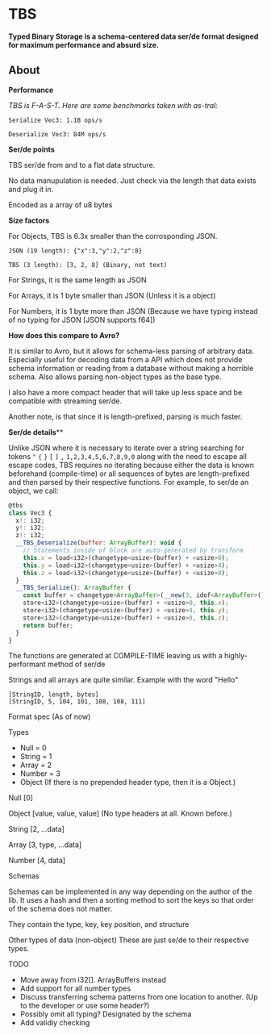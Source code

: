 # TBS
**Typed Binary Storage is a schema-centered data ser/de format designed for maximum performance and absurd size.**

## About

**Performance**

*TBS is F-A-S-T. Here are some benchmarks taken with as-tral:*
```
Serialize Vec3: 1.1B ops/s

Deserialize Vec3: 84M ops/s
```

**Ser/de points**

TBS ser/de from and to a flat data structure.

No data manupulation is needed. Just check via the length that data exists and plug it in.

Encoded as a array of u8 bytes

**Size factors**

For Objects, TBS is 6.3x smaller than the corrosponding JSON.
```
JSON (19 length): {"x":3,"y":2,"z":8}

TBS (3 length): [3, 2, 8] (Binary, not text)
```
For Strings, it is the same length as JSON

For Arrays, it is 1 byte smaller than JSON (Unless it is a object)

For Numbers, it is 1 byte more than JSON (Because we have typing instead of no typing for JSON [JSON supports f64])

**How does this compare to Avro?**

It is similar to Avro, but it allows for schema-less parsing of arbitrary data. Especially useful for decoding data from a API which does not provide schema information or reading from a database without making a horrible schema. Also allows parsing non-object types as the base type.

I also have a more compact header that will take up less space and be compatible with streaming ser/de.

Another note, is that since it is length-prefixed, parsing is much faster.

**Ser/de details****

Unlike JSON where it is necessary to iterate over a string searching for tokens `"` `{` `}` `[` `]` `,` `1,2,3,4,5,6,7,8,9,0` along with the need to escape all escape codes, TBS requires no iterating because either the data is known beforehand (compile-time) or all sequences of bytes are length-prefixed and then parsed by their respective functions.
For example, to ser/de an object, we call:

```js
@tbs
class Vec3 {
  x!: i32;
  y!: i32;
  z!: i32;
  __TBS_Deserialize(buffer: ArrayBuffer): void {
    // Statements inside of block are auto-generated by transform
    this.x = load<i32>(changetype<usize>(buffer) + <usize>0);
    this.y = load<i32>(changetype<usize>(buffer) + <usize>4);
    this.z = load<i32>(changetype<usize>(buffer) + <usize>8);
  }
  __TBS_Serialize(): ArrayBuffer {
    const buffer = changetype<ArrayBuffer>(__new(3, idof<ArrayBuffer>()));
    store<i32>(changetype<usize>(buffer) + <usize>0, this.x);
    store<i32>(changetype<usize>(buffer) + <usize>4, this.y);
    store<i32>(changetype<usize>(buffer) + <usize>8, this.z);
    return buffer;
  }
}
```

The functions are generated at COMPILE-TIME leaving us with a highly-performant method of ser/de

Strings and all arrays are quite similar. Example with the word "Hello"
```
[StringID, length, bytes]
[StringID, 5, 104, 101, 108, 108, 111]
```

Format spec (As of now)

Types
- Null = 0
- String = 1
- Array = 2
- Number = 3
- Object (If there is no prepended header type, then it is a Object.)
  
Null
[0]

Object
[value, value, value] (No type headers at all. Known before.)

String
[2, ...data]

Array
[3, type, ...data]

Number
[4, data]

Schemas

Schemas can be implemented in any way depending on the author of the lib. 
It uses a hash and then a sorting method to sort the keys so that order of the schema does not matter.

They contain the type, key, key position, and structure

Other types of data (non-object)
These are just se/de to their respective types.

TODO
- Move away from i32[]. ArrayBuffers instead
- Add support for all number types
- Discuss transferring schema patterns from one location to another. (Up to the developer or use some header?)
- Possibly omit all typing? Designated by the schema
- Add validiy checking